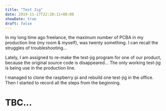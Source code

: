 ```yaml
---
title: "Test Jig"
date: 2019-11-17T22:28:11+08:00
showDate: true
draft: false
---
```


In my long time ago freelance, the maximum number of PCBA in my production line (my room & myself), was twenty something. I can recall the struggles of troubleshooting...

Lately, I am assigned to re-make the test-jig program for one of our product, because the original source code is disappeared... The only working test-jig is being use in the production line.

I managed to clone the raspberry pi and rebuild one test-jig in the office. Then I started to record all the steps from the beginning.
# TBC...